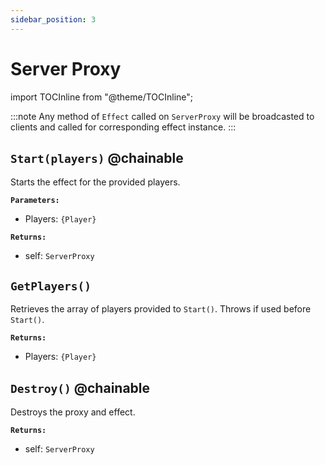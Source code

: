 ```yaml
---
sidebar_position: 3
---
```


# Server Proxy

import TOCInline from "@theme/TOCInline";

<TOCInline toc={toc} />

:::note
Any method of `Effect` called on `ServerProxy` will be broadcasted to clients and called for corresponding effect instance.
:::

## `Start(players)` **@chainable**
Starts the effect for the provided players.

**`Parameters:`**
* Players: `{Player}`

**`Returns:`**
* self: `ServerProxy`

## `GetPlayers()`
Retrieves the array of players provided to `Start()`. Throws if used before `Start()`.

**`Returns:`**
* Players: `{Player}`

## `Destroy()` **@chainable**
Destroys the proxy and effect.

**`Returns:`**
* self: `ServerProxy`